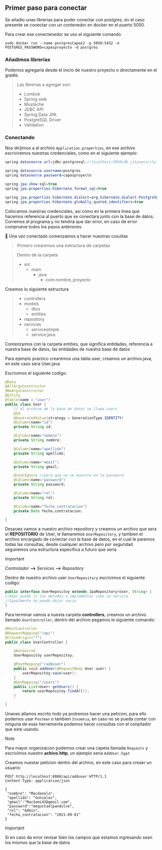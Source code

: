 ## Primer paso para conectar

Se añadio unas librerias para poder conectar con postgres, en el caso presente se conectar con un contenedor en docker en el puerto 5050.

Para crear ese conectenedor se uso el siguiente comando

```terminal
sudo docker run --name postgresCapas2 -p 5050:5432 -e POSTGRES_PASSWORD=capasproyecto -d postgres 
```
### Añadimos librerias
Podemos agregarla desde el inicio de nuestro proyecto o directamente en el gradle.
> Las librerias a agregar son:
>* Lombok
>* Spring web
>* Mustache
>* JDBC API
>* Spring Data JPA
>* PostgreSQL Driver
>* Validation

### Conectando
Nos dirijimos a al archivo `Application.properties`, en ese archivo escriviremos nuestras credenciales, como en el siguiente ejemplo:
```java
spring.datasource.url=jdbc:postgresql://localhost:5050/db_citysecurity

spring.datasource.username=postgres
spring.datasource.password=capasproyecto

spring.jpa.show-sql=true
spring.jpa.properties.hibernate.format_sql=true

spring.jpa.properties.hibernate.dialect=org.hibernate.dialect.PostgreSQLDialect
spring.jpa.properties.hibernate.globally_quoted_identifiers=true
```
Colocamos nuestras credenciales, asi como en la primera linea que hacemos referencia al puerto que se conectara junto con la base de datos.
Corremos el programa y no tendria que dar error, en caso de error comprueve todos los pasos anteriores.

:tada: Una vez conectado comenzamos a hacer nuestras cosultas

>Primero crearemos una estructura de carpetas

> Dentro de la carpeta
> * src 
>   * main
>     * java 
>       * com.nombre_proyecto

Creamos lo siguiente estructura
> * controllers
> * models
>   * dtos
>   * entities
> * repository
> * services
>   *  servicesImple
>   *  service.java

Comenzamos con la carpeta entities, que significa entidades, referencia a nuestra base de datos, las entidades de
nuestra base de datos

Para ejemplo practico crearemos una tabla user,
creamos un archivo.java, en este caso sera User.java

Escrivimos el siguiente codigo:

```java
@Data
@AllArgsConstructor
@NoArgsConstructor
@Entity
@Table(name = "user")
public class User {
    // el archivo de la base de datos se llama users
    @Id
    @GeneratedValue(strategy = GenerationType.IDENTITY)
    @Column(name="id")
    private String id;

    @Column(name="nombre")
    private String nombre;

    @Column(name="apellido")
    private String apellido;

    @Column(name="email")
    private String gmail;

    @JsonIgnore //para que no se muestre en la password
    @Column(name="password")
    private String password;

    @Column(name="rol")
    private String rol;

    @Column(name="fecha_contratacion")
    private Date fecha_contratacion;

}
```

Despues vamos a nuestro archivo repository y creamos un archivo que sera el **REPOSITORIO** de User, le llamaremos `UserRepository`, 
y tambien el archivo encargado de conectar con la base de datos, en el cual le paremos todas las consultas, desde cualquier archivo
pero por seguridad seguiremos una estructura especifica a futuro que seria

> [!IMPORTANT]
>*Controlador* **-->** *Services* **-->** *Repository*

Dentro de nuestro archivo user `UserRepository` escrivimos el siguiente codigo:
```java
public interface UserRepositoy extends JpaRepository<User, String> {
//Aqui puede ir los metodos a implementar como un service
//Igualmente se puede dejar vacio    
}
```
Para terminar vamos a nuesta carpeta **controllers**, creamos un archivo llamado `UserController`,
dentro del archivo pegamos le siguiente comando:

```java
@RestController
@RequestMapping("/api")
@CrossOrigin("*")
public class UserController {

    @Autowired
    UserRepositoy userRepositoy;

    @PostMapping("/adduser")
    public void addUser(@RequestBody User user) {
        userRepositoy.save(user);
    }
    @GetMapping("/users")
    public List<User> getUsers() {
        return userRepositoy.findAll();
    }

}
```

Unaves allamos escrito todo ya podremos hacer una peticion, para ello podemos usar `Postman` o tambien `Insomnia`,
en caso no se pueda contar con ninguna de esas herramienta podemos hacer consultas con el conpilador que este usando.

> [!NOTE]
>Para mayor organizacion podemos crear una capeta llamada `Requests` y escrivimos nuestro **achivo.http**,
> un ejemplo seria `AddUser.hppt`

Creamos nuestar peticion dentro del archivo, en este caso para creaer un usuario:
 ```http request
 POST http://localhost:8080/api/adduser HTTP/1.1
Content-Type: application/json

{
  "nombre": "Macdanela",
  "apellido": "Gonzalez",
  "gmail":"MacSemi43@gmail.com",
  "password":"megustaelpandulce",
  "rol": "Admin",
  "fecha_contratacion": "2021-09-01"
}
 ```
> [!IMPORTANT]
>Si en caso da error revisar bien los campos que estamos ingresando sean los mismos que la base de datos



